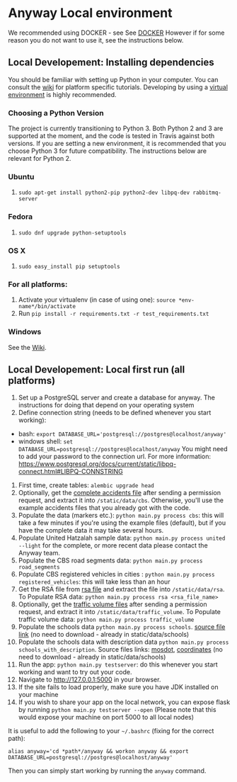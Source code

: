Anyway Local environment
===========================

We recommended using DOCKER - see See [DOCKER](docs/DOCKER.md)
However if for some reason you do not want to use it, see the instructions below.

## Local Developement: Installing dependencies

You should be familiar with setting up Python in your computer. You can consult the [wiki](https://github.com/hasadna/anyway/wiki/Setup) for
platform specific tutorials. Developing by using a [virtual
environment](https://www.youtube.com/watch?v=N5vscPTWKOk) is highly recommended.

### Choosing a Python Version
The project is currently transitioning to Python 3. Both Python 2 and 3 are supported at the moment, and the code is tested in Travis against both versions. If you are setting a new environment, it is recommended that you choose Python 3 for future compatibility. The instructions below are relevant for Python 2.

### Ubuntu
1. `sudo apt-get install python2-pip python2-dev libpq-dev rabbitmq-server`

### Fedora
1. `sudo dnf upgrade python-setuptools`

### OS X
1. `sudo easy_install pip setuptools`

### For all platforms:
1. Activate your virtualenv (in case of using one): `source *env-name*/bin/activate`
1. Run `pip install -r requirements.txt -r test_requirements.txt`

### Windows
See the [Wiki](https://github.com/hasadna/anyway/wiki/Setting-up-a-Python-development-environment-in-Windows).

## Local Developement: Local first run (all platforms)
1. Set up a PostgreSQL server and create a database for anyway. The instructions for doing that
   depend on your operating system
1. Define connection string (needs to be defined whenever you start working):
  * bash: `export DATABASE_URL='postgresql://postgres@localhost/anyway'`
  * windows shell: `set DATABASE_URL=postgresql://postgres@localhost/anyway`
  You might need to add your password to the connection url. For more information: https://www.postgresql.org/docs/current/static/libpq-connect.html#LIBPQ-CONNSTRING

1. First time, create tables: `alembic upgrade head`
1. Optionally, get the [complete accidents file](https://drive.google.com/drive/folders/1JVBNP3oTn12zxWExPKeCf_vetNHVCcoo?usp=sharing) after sending a permission request, and extract it into `/static/data/cbs`. Otherwise, you'll use the example accidents files that you already got with the code.
1. Populate the data (markers etc.): `python main.py process cbs`: this will take a few minutes if
   you're using the example files (default), but if you have the complete data it may take several
   hours.
1. Populate United Hatzalah sample data: `python main.py process united --light` for the complete,
   or more recent data please contact the Anyway team.
1. Populate the CBS road segments data: `python main.py process road_segments`
1. Populate CBS registered vehicles in cities : `python main.py process registered_vehicles`: this will take less than an hour
1. Get the RSA file from [rsa file](https://drive.google.com/drive/folders/1oR3q-RBKy8AWXf5Z1JNBKD9cqqlEG-jC?usp=sharing) and extract the file into `/static/data/rsa`. To Populate RSA data: `python main.py process rsa <rsa_file_name>`
1. Optionally, get the [traffic volume files](https://drive.google.com/drive/folders/1OJjNlJ6Li2be0olwn1lj9d-bh9MpWEdK?usp=sharing) after sending a permission request, and extract it into `/static/data/traffic_volume`. To Populate traffic volume data: `python main.py process traffic_volume`
1. Populate the schools data `python main.py process schools`. [source file link](https://data.gov.il/dataset/school/resource/99b92311-9675-4351-85cd-9ed5ee69a787) (no need to download - already in static/data/schools)
1. Populate the schools data with description data `python main.py process schools_with_description`. Source files links: [mosdot](https://data.gov.il/dataset/mosdot), [coordinates](https://data.gov.il/dataset/coordinates) (no need to download - already in static/data/schools)
1. Run the app: `python main.py testserver`: do this whenever you start working and want to try out your code.
1. Navigate to http://127.0.0.1:5000 in your browser.
1. If the site fails to load properly, make sure you have JDK installed on your machine
1. If you wish to share your app on the local network, you can expose flask by running `python
    main.py testserver --open` (Please note that this would expose your machine on port 5000 to all
    local nodes)

It is useful to add the following to your `~/.bashrc` (fixing for the correct path):

    alias anyway='cd *path*/anyway && workon anyway && export DATABASE_URL=postgresql://postgres@localhost/anyway'

Then you can simply start working by running the `anyway` command.
